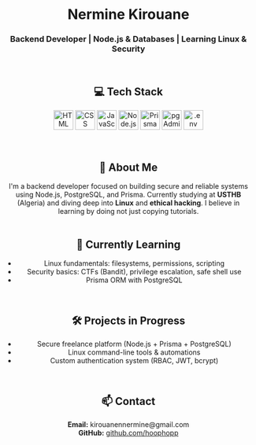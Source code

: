 <!-- PROFILE HEADER -->
<h1 align="center">Nermine Kirouane</h1>
<h3 align="center">Backend Developer | Node.js & Databases | Learning Linux & Security</h3>

<br />

<!-- TECH STACK SECTION -->
<h2 align="center">💻 Tech Stack</h2>

<p align="center">
  <!-- HTML -->
  <img src="https://cdn.jsdelivr.net/gh/devicons/devicon/icons/html5/html5-original.svg" height="40" alt="HTML" />
  
  <!-- CSS -->
  <img src="https://cdn.jsdelivr.net/gh/devicons/devicon/icons/css3/css3-original.svg" height="40" alt="CSS" />
  
  <!-- JavaScript -->
  <img src="https://cdn.jsdelivr.net/gh/devicons/devicon/icons/javascript/javascript-original.svg" height="40" alt="JavaScript" />

  <!-- Node.js -->
  <img src="https://cdn.jsdelivr.net/gh/devicons/devicon/icons/nodejs/nodejs-original.svg" height="40" alt="Node.js" />

  <!-- Prisma -->
  <img src="https://raw.githubusercontent.com/prisma/prisma/master/docs/static/images/logo.svg" height="40" alt="Prisma" />

  <!-- pgAdmin4 -->
  <img src="https://upload.wikimedia.org/wikipedia/commons/5/51/Pgadmin_logo.png" height="40" alt="pgAdmin4" />

  <!-- .env (represented by Bash) -->
  <img src="https://cdn.jsdelivr.net/gh/devicons/devicon/icons/bash/bash-original.svg" height="40" alt=".env" />
</p>

<br />

<!-- ABOUT ME -->
<h2 align="center">📌 About Me</h2>

<p align="center" style="max-width: 700px; margin: auto;">
  I'm a backend developer focused on building secure and reliable systems using Node.js, PostgreSQL, and Prisma.  
  Currently studying at <strong>USTHB</strong> (Algeria) and diving deep into <strong>Linux</strong> and <strong>ethical hacking</strong>.  
  I believe in learning by doing  not just copying tutorials.
</p>

<br />

<!-- CURRENT FOCUS -->
<h2 align="center">🧪 Currently Learning</h2>

<ul align="center">
  <li>Linux fundamentals: filesystems, permissions, scripting</li>
  <li>Security basics: CTFs (Bandit), privilege escalation, safe shell use</li>
  <li>Prisma ORM with PostgreSQL</li>
</ul>

<br />

<!-- PROJECTS -->
<h2 align="center">🛠️ Projects in Progress</h2>

<ul align="center">
  <li>Secure freelance platform (Node.js + Prisma + PostgreSQL)</li>
  <li>Linux command-line tools & automations</li>
  <li>Custom authentication system (RBAC, JWT, bcrypt)</li>
</ul>

<br />

<!-- CONTACT -->
<h2 align="center">📫 Contact</h2>

<p align="center">
  <strong>Email:</strong> kirouanennermine@gmail.com  
  <br />
  <strong>GitHub:</strong> <a href="https://github.com/hoophopp">github.com/hoophopp</a>
</p>




<!---
hoophopp/hoophopp is a ✨ special ✨ repository because its `README.md` (this file) appears on your GitHub profile.
You can click the Preview link to take a look at your changes.
--->
